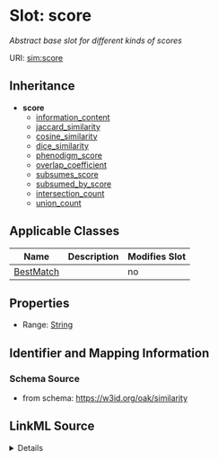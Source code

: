 

# Slot: score


_Abstract base slot for different kinds of scores_



URI: [sim:score](https://w3id.org/linkml/similarity/score)




## Inheritance

* **score**
    * [information_content](information_content.md)
    * [jaccard_similarity](jaccard_similarity.md)
    * [cosine_similarity](cosine_similarity.md)
    * [dice_similarity](dice_similarity.md)
    * [phenodigm_score](phenodigm_score.md)
    * [overlap_coefficient](overlap_coefficient.md)
    * [subsumes_score](subsumes_score.md)
    * [subsumed_by_score](subsumed_by_score.md)
    * [intersection_count](intersection_count.md)
    * [union_count](union_count.md)






## Applicable Classes

| Name | Description | Modifies Slot |
| --- | --- | --- |
| [BestMatch](BestMatch.md) |  |  no  |







## Properties

* Range: [String](String.md)





## Identifier and Mapping Information







### Schema Source


* from schema: https://w3id.org/oak/similarity




## LinkML Source

<details>
```yaml
name: score
description: Abstract base slot for different kinds of scores
from_schema: https://w3id.org/oak/similarity
rank: 1000
abstract: true
alias: score
domain_of:
- BestMatch
range: string

```
</details>